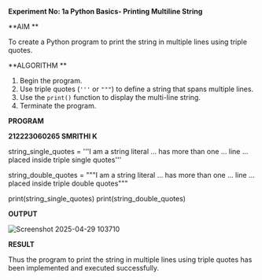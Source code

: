 **Experiment No: 1a Python Basics- Printing Multiline String**

**AIM  **

To create a Python program to print the string in multiple lines using triple quotes.


**ALGORITHM  **
1. Begin the program.  
2. Use triple quotes (`'''` or `"""`) to define a string that spans multiple lines.  
3. Use the `print()` function to display the multi-line string.  
4. Terminate the program.
   

**PROGRAM**


**212223060265
SMRITHI K**



string_single_quotes = '''I am a string literal
... has more than one
... line
... placed inside triple single quotes'''

string_double_quotes = """I am a string literal
... has more than one
... line
... placed inside triple double quotes"""

print(string_single_quotes)
print(string_double_quotes)



**OUTPUT**

![Screenshot 2025-04-29 103710](https://github.com/user-attachments/assets/8382e708-0a17-43d1-b5a5-57e5fa95cd4e)




**RESULT**

Thus the program to print the string in multiple lines using triple quotes has been implemented and executed successfully.
